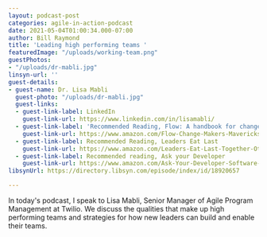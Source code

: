 ```yaml
---
layout: podcast-post
categories: agile-in-action-podcast
date: 2021-05-04T01:00:34.000-07:00
author: Bill Raymond
title: 'Leading high performing teams '
featuredImage: "/uploads/working-team.png"
guestPhotos:
- "/uploads/dr-mabli.jpg"
linsyn-url: ''
guest-details:
- guest-name: Dr. Lisa Mabli
  guest-photo: "/uploads/dr-mabli.jpg"
  guest-links:
  - guest-link-label: LinkedIn
    guest-link-url: https://www.linkedin.com/in/lisamabli/
  - guest-link-label: 'Recommended Reading, Flow: A handbook for change-makers'
    guest-link-url: https://www.amazon.com/Flow-Change-Makers-Mavericks-Innovation-Transformation-ebook/dp/B07FK5Y122/ref=sr_1_1?dchild=1&keywords=flow+finn+goulding&qid=1619761923&s=books&sr=1-1
  - guest-link-label: Recommended Reading, Leaders Eat Last
    guest-link-url: https://www.amazon.com/Leaders-Eat-Last-Together-Others/dp/1591848016/ref=sr_1_1?dchild=1&keywords=leaders+eat+last&qid=1619762105&s=books&sr=1-1
  - guest-link-label: Recommended reading, Ask your Developer
    guest-link-url: https://www.amazon.com/Ask-Your-Developer-Software-Developers/dp/0063018292
libsynUrl: https://directory.libsyn.com/episode/index/id/18920657

---
```

In today's podcast, I speak to Lisa Mabli, Senior Manager of Agile Program Management at Twilio. We discuss the qualities that make up high performing teams and strategies for how new leaders can build and enable their teams.